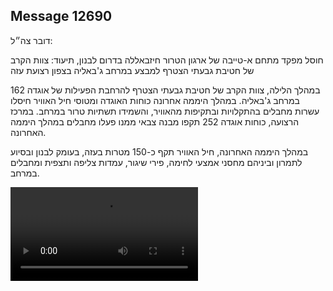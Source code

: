 ## Message 12690

דובר צה״ל:

חוסל מפקד מתחם א-טייבה של ארגון הטרור חיזבאללה בדרום לבנון, תיעוד: צוות הקרב של חטיבת גבעתי הצטרף למבצע במרחב ג'באליה בצפון רצועת עזה

במהלך הלילה, צוות הקרב של חטיבת גבעתי הצטרף להרחבת הפעילות של אוגדה 162 במרחב ג'באליה. 
במהלך היממה אחרונה כוחות האוגדה ומטוסי חיל האוויר חיסלו עשרות מחבלים בהתקלויות ובתקיפות מהאוויר, והשמידו תשתיות טרור במרחב.
במרכז הרצועה, כוחות אוגדה 252 תקפו מבנה צבאי ממנו פעלו מחבלים במהלך היממה האחרונה.

במהלך היממה האחרונה, חיל האוויר תקף כ-150 מטרות בעזה, בעומק לבנון ובסיוע לתמרון וביניהם מחסני אמצעי לחימה, פירי שיגור, עמדות צליפה ותצפית ומחבלים במרחב.

![Video](https://data.iron-swords.co.il/2024/October/18/12690/12690_media.mp4)
